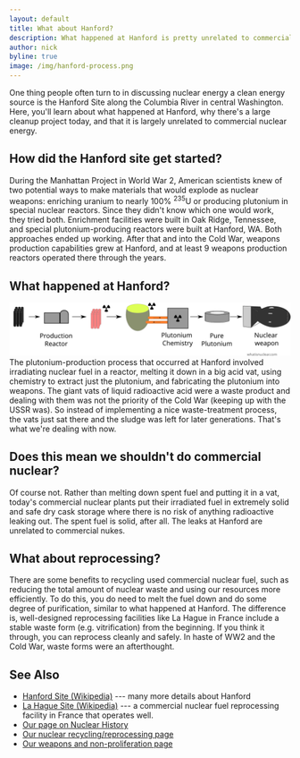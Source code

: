 ```yaml
---
layout: default
title: What about Hanford?
description: What happened at Hanford is pretty unrelated to commercial nuclear energy
author: nick
byline: true
image: /img/hanford-process.png
---
```


<div class="row">
<div class="col-md-8" markdown="1">


One thing people often turn to in discussing nuclear energy a clean energy source
is the Hanford Site along the Columbia River in central Washington. Here, 
you'll learn about what happened at Hanford, why there's a large cleanup project
today, and that it is largely unrelated to commercial nuclear energy.

## How did the Hanford site get started?
During the Manhattan Project in World War 2, American scientists knew of two
potential ways to make materials that would explode as nuclear weapons: enriching 
uranium to nearly 100% <sup>235</sup>U or producing plutonium in special
nuclear reactors. Since they didn't know which one would work, they tried both. 
Enrichment facilities were built in Oak Ridge, Tennessee, and special plutonium-producing
reactors were built at Hanford, WA. Both approaches ended up working. After
that and into the Cold War, weapons production capabilities grew
at Hanford, and at least 9 weapons production reactors operated there through the years. 

## What happened at Hanford?

<img src="/img/hanford-process_web.svg" alt="A depiction of how fresh fuel is put into
a reactor to make irradiated fuel and then melted down in a vat of acid and hooked to a
chemical plant so that pure plutonium can be extracted and fabricated into a nuclear
weapon." class="img img-fluid"/>
The plutonium-production process that occurred at Hanford involved irradiating nuclear 
fuel in a reactor, melting it down in a big acid vat, using chemistry to extract
just the plutonium, and fabricating the plutonium into weapons. The giant vats
of liquid radioactive acid were a waste product and dealing with them was 
not the priority of the Cold War (keeping up with the USSR was). So 
instead of implementing a nice waste-treatment process, the vats just sat there
and the sludge was left for later generations. That's what we're dealing with now. 

## Does this mean we shouldn't do commercial nuclear?
Of course not. Rather than melting down spent fuel and putting it in a vat, 
today's commercial nuclear plants put their irradiated fuel in extremely solid and safe
dry cask storage where there is no risk of anything radioactive leaking out. 
The spent fuel is solid, after all. The leaks at Hanford are unrelated
to commercial nukes. 

## What about reprocessing?
There are some benefits to recycling used commercial nuclear fuel, such
as reducing the total amount of nuclear waste and using our resources
more efficiently. To do this, you do need to melt the fuel down
and do some degree of purification, similar to what happened at Hanford. 
The difference is, well-designed reprocessing facilities like La Hague 
in France include a stable 
waste form (e.g. vitrification) from the beginning. If you think it
through, you can reprocess cleanly and safely. In haste of WW2 and the 
Cold War, waste forms were an afterthought. 


## See Also
* [Hanford Site (Wikipedia)](https://en.wikipedia.org/wiki/Hanford_Site) --- many more details about Hanford
* [La Hague Site (Wikipedia)](https://en.wikipedia.org/wiki/La_Hague_site) --- a commercial nuclear fuel reprocessing facility 
in France that operates well.
* [Our page on Nuclear History](/history.html)
* [Our nuclear recycling/reprocessing page](/recycling.html)
* [Our weapons and non-proliferation page](/non-proliferation.html)
</div> 
</div>

